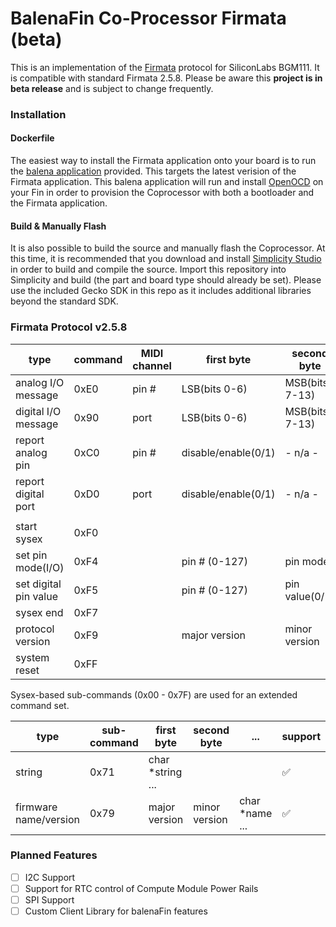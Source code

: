 # BalenaFin Co-Processor Firmata (beta)

This is an implementation of the [Firmata](https://github.com/firmata/protocol) protocol for SiliconLabs BGM111. It is compatible with standard Firmata 2.5.8. Please be aware this **project is in beta release** and is subject to change frequently.

### Installation

#### Dockerfile

The easiest way to install the Firmata application onto your board is to run the [balena application]() provided. This targets the latest verision of the Firmata application. This balena application will run and install [OpenOCD](http://openocd.org/) on your Fin in order to provision the Coprocessor with both a bootloader and the Firmata application.

#### Build & Manually Flash

It is also possible to build the source and manually flash the Coprocessor. At this time, it is recommended that you download and install [Simplicity Studio](https://www.silabs.com/products/development-tools/software/simplicity-studio) in order to build and compile the source. Import this repository into Simplicity and build (the part and board type should already be set). Please use the included Gecko SDK in this repo as it includes additional libraries beyond the standard SDK.

### Firmata Protocol v2.5.8

| type                  | command | MIDI channel | first byte          | second byte     | support              |
| --------------------- | ------- | ------------ | ------------------- | --------------- | -------------------- |
| analog I/O message    | 0xE0    | pin #        | LSB(bits 0-6)       | MSB(bits 7-13)  |          ✅          |
| digital I/O message   | 0x90    | port         | LSB(bits 0-6)       | MSB(bits 7-13)  |          ✅          |
| report analog pin     | 0xC0    | pin #        | disable/enable(0/1) | - n/a -         |          ✅          |
| report digital port   | 0xD0    | port         | disable/enable(0/1) | - n/a -         |          ✅          |
|                       |         |              |                     |                 |                      |
| start sysex           | 0xF0    |              |                     |                 |          ✅          |
| set pin mode(I/O)     | 0xF4    |              | pin # (0-127)       | pin mode        |          ✅          |
| set digital pin value | 0xF5    |              | pin # (0-127)       | pin value(0/1)  |          ✅          |
| sysex end             | 0xF7    |              |                     |                 |          ✅          |
| protocol version      | 0xF9    |              | major version       | minor version   |          ✅          |
| system reset          | 0xFF    |              |                     |                 |          ✅          |

Sysex-based sub-commands (0x00 - 0x7F) are used for an extended command set.

| type                  | sub-command | first byte       | second byte   | ...            | support             |
| --------------------- | -------     | ---------------  | ------------- | -------------- | --------------------|
| string                | 0x71        | char *string ... |               |                |          ✅          |
| firmware name/version | 0x79        | major version    | minor version | char *name ... |          ✅          |

### Planned Features

- [ ] I2C Support
- [ ] Support for RTC control of Compute Module Power Rails
- [ ] SPI Support
- [ ] Custom Client Library for balenaFin features

